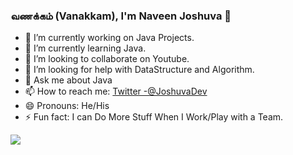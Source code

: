 ### வணக்கம் (Vanakkam), I'm Naveen Joshuva  👋

- 🔭 I’m currently working on Java Projects.
- 🌱 I’m currently learning Java.
- 👯 I’m looking to collaborate on Youtube.
- 🤔 I’m looking for help with DataStructure and Algorithm.
- 💬 Ask me about Java
- 📫 How to reach me: [Twitter -@JoshuvaDev](https://twitter.com/JoshuvaDev)
- 😄 Pronouns: He/His
- ⚡ Fun fact: I can Do More Stuff When I Work/Play with a Team.

<img src= "https://github-readme-stats.vercel.app/api?username=NaveenJoshuvaDev&&show_icons=true&title_color=ffffff&icon_color=bb2acf&text_color=daf7dc&bg_color=151515">
